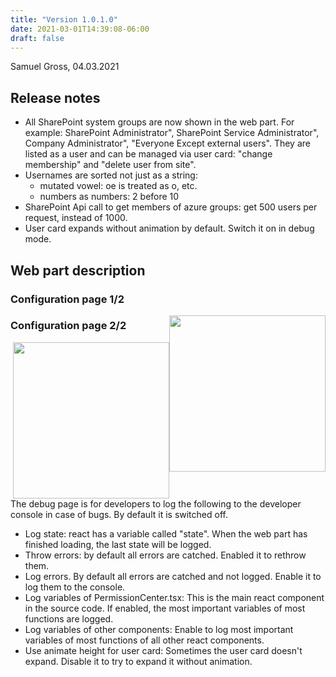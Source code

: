 ```yaml
---
title: "Version 1.0.1.0"
date: 2021-03-01T14:39:08-06:00
draft: false
---
```

Samuel Gross, 04.03.2021

## Release notes

- All SharePoint system groups are now shown in the web part. For example: SharePoint Administrator&quot;, SharePoint Service Administrator&quot;, Company Administrator&quot;, &quot;Everyone Except external users&quot;. They are listed as a user and can be managed via user card: &quot;change membership&quot; and &quot;delete user from site&quot;.
- Usernames are sorted not just as a string:
  - mutated vowel: oe is treated as o, etc.
  - numbers as numbers: 2 before 10
- SharePoint Api call to get members of azure groups: get 500 users per request, instead of 1000.
- User card expands without animation by default. Switch it on in debug mode.

## Web part description

### Configuration page 1/2
<img src="/images/15 Configuration 1 v1.0.1.0.png" style="width:250px; float:right"/>

### Configuration page 2/2
<img src="/images/16.1 Configuration 3 v1.0.1.0.png" style="width:250px; float:right"/>


The debug page is for developers to log the following to the developer console in case of bugs. By default it is switched off.

- Log state: react has a variable called &quot;state&quot;. When the web part has finished loading, the last state will be logged.
- Throw errors: by default all errors are catched. Enabled it to rethrow them.
- Log errors. By default all errors are catched and not logged. Enable it to log them to the console.
- Log variables of PermissionCenter.tsx: This is the main react component in the source code. If enabled, the most important variables of most functions are logged.
- Log variables of other components: Enable to log most important variables of most functions of all other react components.
- Use animate height for user card: Sometimes the user card doesn&#39;t expand. Disable it to try to expand it without animation.
